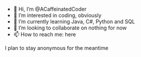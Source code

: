 - 👋 Hi, I’m @ACaffeinatedCoder
- 👀 I’m interested in coding, obviously
- 🌱 I’m currently learning Java, C#, Python and SQL
- 💞️ I’m looking to collaborate on nothing for now
- 📫 How to reach me: here

I plan to stay anonymous for the meantime

<!---
ACaffeinatedCoder/ACaffeinatedCoder is a ✨ special ✨ repository because its `README.md` (this file) appears on your GitHub profile.
You can click the Preview link to take a look at your changes.
--->
